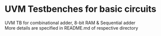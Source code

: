# UVM Testbenches for basic circuits
UVM TB for combinational adder, 8-bit RAM & Sequential adder <br>
More details are specified in README.md of respective directory
